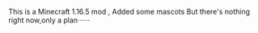 This is a Minecraft 1.16.5 mod ,
Added some mascots
But there's nothing right now,only a plan······
